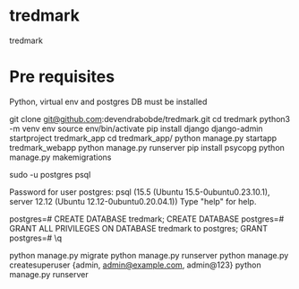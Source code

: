 # tredmark
tredmark

# Pre requisites

Python, virtual env and postgres DB must be installed

git clone git@github.com:devendrabobde/tredmark.git
cd tredmark
python3 -m venv env
source env/bin/activate
pip install django
django-admin startproject tredmark_app
cd tredmark_app/
python manage.py startapp tredmark_webapp
python manage.py runserver
pip install psycopg
python manage.py makemigrations

sudo -u postgres psql

Password for user postgres: 
psql (15.5 (Ubuntu 15.5-0ubuntu0.23.10.1), server 12.12 (Ubuntu 12.12-0ubuntu0.20.04.1))
Type "help" for help.

postgres=# CREATE DATABASE tredmark;
CREATE DATABASE
postgres=# GRANT ALL PRIVILEGES ON DATABASE tredmark to postgres;
GRANT
postgres=# \q


python manage.py migrate
python manage.py runserver
python manage.py createsuperuser {admin, admin@example.com, admin@123}
python manage.py runserver
